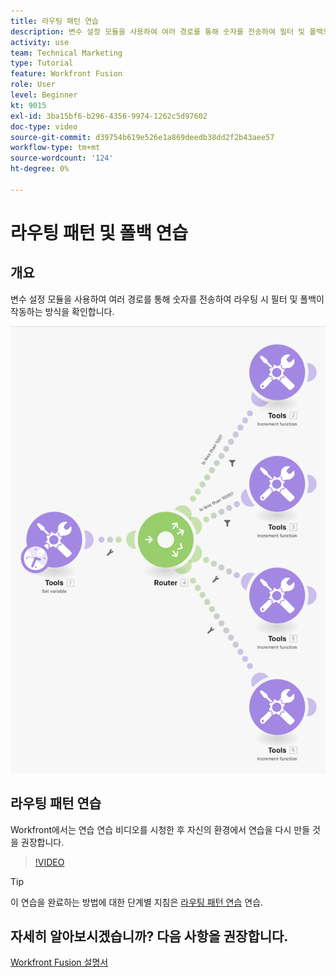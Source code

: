```yaml
---
title: 라우팅 패턴 연습
description: 변수 설정 모듈을 사용하여 여러 경로를 통해 숫자를 전송하여 필터 및 폴백의 작동 방식을 확인하는 방법을 알아봅니다 [!DNL Adobe Workfront Fusion].
activity: use
team: Technical Marketing
type: Tutorial
feature: Workfront Fusion
role: User
level: Beginner
kt: 9015
exl-id: 3ba15bf6-b296-4356-9974-1262c5d97602
doc-type: video
source-git-commit: d39754b619e526e1a869deedb38dd2f2b43aee57
workflow-type: tm+mt
source-wordcount: '124'
ht-degree: 0%

---
```


# 라우팅 패턴 및 폴백 연습

## 개요

변수 설정 모듈을 사용하여 여러 경로를 통해 숫자를 전송하여 라우팅 시 필터 및 폴백이 작동하는 방식을 확인합니다.

![Fusion 시나리오의 이미지](assets/universal-connectors-and-routing-7.png)

## 라우팅 패턴 연습

Workfront에서는 연습 연습 비디오를 시청한 후 자신의 환경에서 연습을 다시 만들 것을 권장합니다.

>[!VIDEO](https://video.tv.adobe.com/v/335274/?quality=12)

>[!TIP]
>
>이 연습을 완료하는 방법에 대한 단계별 지침은 [라우팅 패턴 연습](https://experienceleague.adobe.com/docs/workfront-learn/tutorials-workfront/fusion/exercises/routing-patterns.html?lang=en) 연습.


## 자세히 알아보시겠습니까? 다음 사항을 권장합니다.

[Workfront Fusion 설명서](https://experienceleague.adobe.com/docs/workfront/using/adobe-workfront-fusion/workfront-fusion-2.html?lang=en)
